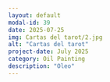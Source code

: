 ```yaml
---
layout: default
modal-id: 39
date: 2025-07-25
img: Cartas del tarot/2.jpg
alt: "Cartas del tarot"
project-date: July 2025
category: Oil Painting
description: "Oleo"
---
```

